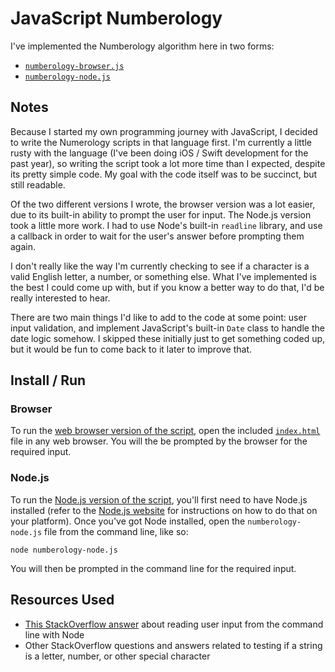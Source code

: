 # JavaScript Numberology

I've implemented the Numberology algorithm here in two forms:

- [`numberology-browser.js`](./numberology-browser.js)
- [`numberology-node.js`](./numberology-node.js)

## Notes

Because I started my own programming journey with JavaScript, I decided to write the Numerology scripts in that language first. I'm currently a little rusty with the language (I've been doing iOS / Swift development for the past year), so writing the script took a lot more time than I expected, despite its pretty simple code. My goal with the code itself was to be succinct, but still readable.

Of the two different versions I wrote, the browser version was a lot easier, due to its built-in ability to prompt the user for input. The Node.js version took a little more work. I had to use Node's built-in `readline` library, and use a callback in order to wait for the user's answer before prompting them again.

I don't really like the way I'm currently checking to see if a character is a valid English letter, a number, or something else. What I've implemented is the best I could come up with, but if you know a better way to do that, I'd be really interested to hear.

There are two main things I'd like to add to the code at some point: user input validation, and implement JavaScript's built-in `Date` class to handle the date logic somehow. I skipped these initially just to get something coded up, but it would be fun to come back to it later to improve that.

## Install / Run

### Browser

To run the [web browser version of the script](./numberology-browser.js), open the included [`index.html`](./index.html) file in any web browser. You will the be prompted by the browser for the required input.

### Node.js

To run the [Node.js version of the script](./numberology-node.js), you'll first need to have Node.js installed (refer to the [Node.js website](https://nodejs.org/) for instructions on how to do that on your platform). Once you've got Node installed, open the `numberology-node.js` file from the command line, like so:

```shell
node numberology-node.js
```

You will then be prompted in the command line for the required input.

## Resources Used

- [This StackOverflow answer](https://stackoverflow.com/a/37417063/4118208) about reading user input from the command line with Node
- Other StackOverflow questions and answers related to testing if a string is a letter, number, or other special character
